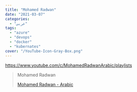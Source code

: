 ```yaml
---
title: "Mohamed Radwan"
date: "2021-03-07"
categories:
  - "عربي"
tags:
  - "azure"
  - "devops"
  - "docker"
  - "kubernates"
cover: "/YouTube-Icon-Gray-Box.png"
---
```


https://www.youtube.com/c/MohamedRadwanArabic/playlists

> Mohamed Radwan
>
> [ Mohamed Radwan - Arabic ](https://www.youtube.com/c/MohamedRadwanArabic/playlists)
